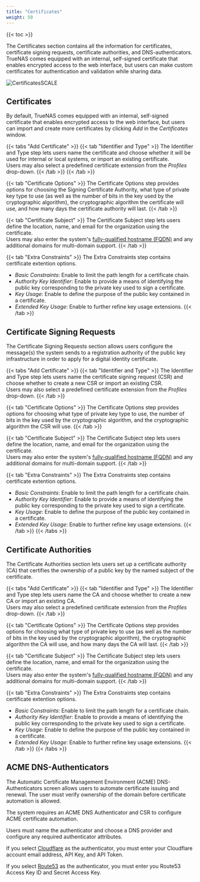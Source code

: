 ```yaml
---
title: "Certificates"
weight: 50
---
```


{{< toc >}}

The Certificates section contains all the information for certificates, certificate signing requests, certificate authorities, and DNS-authenticators. TrueNAS comes equipped with an internal, self-signed certificate that enables encrypted access to the web interface, but users can make custom certificates for authentication and validation while sharing data.

![CertificatesSCALE](/images/SCALE/CertificatesSCALE.png "Certificates Screen")

## Certificates

By default, TrueNAS comes equipped with an internal, self-signed certificate that enables encrypted access to the web interface, but users can import and create more certificates by clicking *Add* in the *Certificates* window.

{{< tabs "Add Certificate" >}}
{{< tab "Identifier and Type" >}}
The Identifier and Type step lets users name the certificate and choose whether it will be used for internal or local systems, or import an existing certificate.     
Users may also select a predefined certificate extension from the *Profiles* drop-down.
{{< /tab >}}
{{< /tab >}}

{{< tab "Certificate Options" >}}
The Certificate Options step provides options for choosing the Signing Certificate Authority, what type of private key type to use (as well as the number of bits in the key used by the cryptographic algorithm), the cryptographic algorithm the certificate will use, and how many days the certificate authority will last.
{{< /tab >}}

{{< tab "Certificate Subject" >}}
The Certificate Subject step lets users define the location, name, and email for the organization using the certificate.    
Users may also enter the system's [fully-qualified hostname (FQDN)](https://kb.iu.edu/d/aiuv) and any additional domains for multi-domain support.
{{< /tab >}}

{{< tab "Extra Constraints" >}}
The Extra Constraints step contains certificate extention options.
* *Basic Constraints*: Enable to limit the path length for a certificate chain.
* *Authority Key Identifier*: Enable to provide a means of identifying the public key corresponding to the private key used to sign a certificate.
* *Key Usage*: Enable to define the purpose of the public key contained in a certificate.
* *Extended Key Usage*: Enable to further refine key usage extensions.
{{< /tab >}}

## Certificate Signing Requests

The Certificate Signing Requests section allows users configure the message(s) the system sends to a registration authority of the public key infrastructure in order to apply for a digital identity certificate. 

{{< tabs "Add Certificate" >}}
{{< tab "Identifier and Type" >}}
The Identifier and Type step lets users name the certificate signing request (CSR) and choose whether to create a new CSR or import an existing CSR.     
Users may also select a predefined certificate extension from the *Profiles* drop-down.
{{< /tab >}}

{{< tab "Certificate Options" >}}
The Certificate Options step provides options for choosing what type of private key type to use, the number of bits in the key used by the cryptographic algorithm, and the cryptographic algorithm the CSR will use.
{{< /tab >}}

{{< tab "Certificate Subject" >}}
The Certificate Subject step lets users define the location, name, and email for the organization using the certificate.    
Users may also enter the system's [fully-qualified hostname (FQDN)](https://kb.iu.edu/d/aiuv) and any additional domains for multi-domain support.
{{< /tab >}}

{{< tab "Extra Constraints" >}}
The Extra Constraints step contains certificate extention options.
* *Basic Constraints*: Enable to limit the path length for a certificate chain.
* *Authority Key Identifier*: Enable to provide a means of identifying the public key corresponding to the private key used to sign a certificate.
* *Key Usage*: Enable to define the purpose of the public key contained in a certificate.
* *Extended Key Usage*: Enable to further refine key usage extensions.
{{< /tab >}}
{{< /tabs >}}

## Certificate Authorities

The Certificate Authorities section lets users set up a certificate authority (CA) that certifies the ownership of a public key by the named subject of the certificate.

{{< tabs "Add Certificate" >}}
{{< tab "Identifier and Type" >}}
The Identifier and Type step lets users name the CA and choose whether to create a new CA or import an existing CA.     
Users may also select a predefined certificate extension from the *Profiles* drop-down.
{{< /tab >}}

{{< tab "Certificate Options" >}}
The Certificate Options step provides options for choosing what type of private key to use (as well as the number of bits in the key used by the cryptographic algorithm), the cryptographic algorithm the CA will use, and how many days the CA will last.
{{< /tab >}}

{{< tab "Certificate Subject" >}}
The Certificate Subject step lets users define the location, name, and email for the organization using the certificate.    
Users may also enter the system's [fully-qualified hostname (FQDN)](https://kb.iu.edu/d/aiuv) and any additional domains for multi-domain support.
{{< /tab >}}

{{< tab "Extra Constraints" >}}
The Extra Constraints step contains certificate extention options.
* *Basic Constraints*: Enable to limit the path length for a certificate chain.
* *Authority Key Identifier*: Enable to provide a means of identifying the public key corresponding to the private key used to sign a certificate.
* *Key Usage*: Enable to define the purpose of the public key contained in a certificate.
* *Extended Key Usage*: Enable to further refine key usage extensions.
{{< /tab >}}
{{< /tabs >}}

## ACME DNS-Authenticators

The Automatic Certificate Management Environment (ACME) DNS-Authenticators screen allows users to automate certificate issuing and renewal. The user must verify ownership of the domain before certificate automation is allowed.

The system requires an ACME DNS Authenticator and CSR to configure ACME certificate automation.

Users must name the authenticator and choose a DNS provider and configure any required authenticator attributes.

If you select [Cloudflare](https://www.cloudflare.com) as the authenticator, you must enter your Cloudflare account email address, API Key, and API Token. 

If you select [Route53](https://aws.amazon.com/route53/) as the authenticator, you must enter you Route53 Access Key ID and Secret Access Key.
